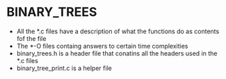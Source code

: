 # BINARY_TREES

* All the *.c files have a description of what the functions do as contents fof the file
* The *-O files containg answers to certain time complexities
* binary_trees.h is a header file that conatins all the headers used in the *.c files
* binary_tree_print.c is a helper file
